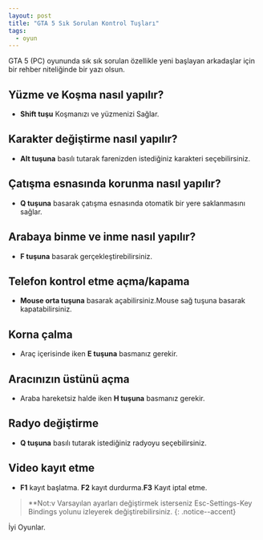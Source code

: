 ```yaml
---
layout: post
title: "GTA 5 Sık Sorulan Kontrol Tuşları"
tags:
  - oyun
---
```


GTA 5 (PC) oyununda sık sık sorulan özellikle yeni başlayan arkadaşlar için bir rehber niteliğinde bir yazı olsun.

## Yüzme ve Koşma nasıl yapılır?

- **Shift tuşu** Koşmanızı ve yüzmenizi Sağlar.

## Karakter değiştirme nasıl yapılır?

- **Alt tuşuna** basılı tutarak farenizden istediğiniz karakteri seçebilirsiniz.

## Çatışma esnasında korunma nasıl yapılır?

- **Q tuşuna** basarak çatışma esnasında otomatik bir yere saklanmasını sağlar.

## Arabaya binme ve inme nasıl yapılır?

- **F tuşuna** basarak gerçekleştirebilirsiniz.

## Telefon kontrol etme açma/kapama

- **Mouse orta tuşuna** basarak açabilirsiniz.Mouse sağ tuşuna basarak kapatabilirsiniz.

## Korna çalma

- Araç içerisinde iken **E tuşuna** basmanız gerekir.

## Aracınızın üstünü açma

- Araba hareketsiz halde iken **H tuşuna** basmanız gerekir.

## Radyo değiştirme

- **Q tuşuna** basılı tutarak istediğiniz radyoyu seçebilirsiniz.

## Video kayıt etme

- **F1** kayıt başlatma. **F2** kayıt durdurma.**F3** Kayıt iptal etme.



> **Not:v Varsayılan ayarları değiştirmek isterseniz Esc-Settings-Key Bindings yolunu izleyerek değiştirebilirsiniz.
{: .notice--accent}

İyi Oyunlar.